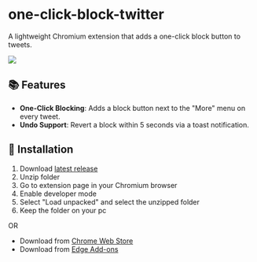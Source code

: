 # one-click-block-twitter
A lightweight Chromium extension that adds a one-click block button to tweets.

![](https://github.com/Kenny1291/readme-assets/blob/main/one-click-block-twitter/one-click-block-twitter.png)

## 📚 Features
- **One-Click Blocking**: Adds a block button next to the "More" menu on every tweet.
- **Undo Support**: Revert a block within 5 seconds via a toast notification.
  
## 📲 Installation
1. Download [latest release](https://github.com/Kenny1291/one-click-block-twitter/releases)
2. Unzip folder
3. Go to extension page in your Chromium browser
4. Enable developer mode
5. Select "Load unpacked" and select the unzipped folder
6. Keep the folder on your pc

OR

- Download from [Chrome Web Store](https://chromewebstore.google.com/detail/one-click-block-twitter/pjjeeedcfeeidonkpdljifbfhfdebcef)
- Download from [Edge Add-ons](https://microsoftedge.microsoft.com/addons/detail/one-click-block-twitter/mleieanpclgbkoalhngieknhpbpinagl)
